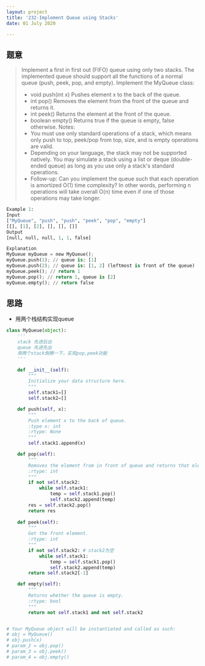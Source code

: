 ```yaml
---
layout: project
title: '232-Implement Queue using Stacks'
date: 01 July 2020

---
```

## 题意
> Implement a first in first out (FIFO) queue using only two stacks. The implemented queue should support all the functions of a normal queue (push, peek, pop, and empty).
> Implement the MyQueue class:
> - void push(int x) Pushes element x to the back of the queue.
> - int pop() Removes the element from the front of the queue and returns it.
> - int peek() Returns the element at the front of the queue.
> - boolean empty() Returns true if the queue is empty, false otherwise.
> Notes:
> - You must use only standard operations of a stack, which means only push to top, peek/pop from top, size, and is empty operations are valid.
> - Depending on your language, the stack may not be supported natively. You may simulate a stack using a list or deque (double-ended queue) as long as you use only a stack's standard operations.
> - Follow-up: Can you implement the queue such that each operation is amortized O(1) time complexity? In other words, performing n operations will take overall O(n) time even if one of those operations may take longer.

~~~python
Example 1:
Input
["MyQueue", "push", "push", "peek", "pop", "empty"]
[[], [1], [2], [], [], []]
Output
[null, null, null, 1, 1, false]

Explanation
MyQueue myQueue = new MyQueue();
myQueue.push(1); // queue is: [1]
myQueue.push(2); // queue is: [1, 2] (leftmost is front of the queue)
myQueue.peek(); // return 1
myQueue.pop(); // return 1, queue is [2]
myQueue.empty(); // return false
~~~

## 思路
- 用两个栈结构实现queue

~~~python
class MyQueue(object):
    '''
    stack 先进后出
    queue 先进先出
    用两个stack倒腾一下，实现pop,peek功能
    '''

    def __init__(self):
        """
        Initialize your data structure here.
        """
        self.stack1=[]
        self.stack2=[]

    def push(self, x):
        """
        Push element x to the back of queue.
        :type x: int
        :rtype: None
        """
        self.stack1.append(x)

    def pop(self):
        """
        Removes the element from in front of queue and returns that element.
        :rtype: int
        """
        if not self.stack2:
            while self.stack1:
                temp = self.stack1.pop()
                self.stack2.append(temp)
        res = self.stack2.pop()
        return res
                
    def peek(self):
        """
        Get the front element.
        :rtype: int
        """
        if not self.stack2: # stack2为空
            while self.stack1:
                temp = self.stack1.pop()
                self.stack2.append(temp)
        return self.stack2[-1]

    def empty(self):
        """
        Returns whether the queue is empty.
        :rtype: bool
        """
        return not self.stack1 and not self.stack2


# Your MyQueue object will be instantiated and called as such:
# obj = MyQueue()
# obj.push(x)
# param_2 = obj.pop()
# param_3 = obj.peek()
# param_4 = obj.empty()
~~~
